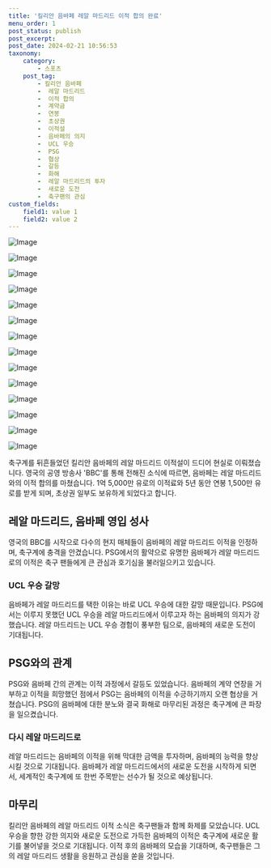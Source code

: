 ```yaml
---
title: '킬리안 음바페 레알 마드리드 이적 합의 완료'
menu_order: 1
post_status: publish
post_excerpt: 
post_date: 2024-02-21 10:56:53
taxonomy:
    category:
        - 스포츠
    post_tag:
        - 킬리안 음바페
        -  레알 마드리드
        -  이적 합의
        -  계약금
        -  연봉
        -  초상권
        -  이적설
        -  음바페의 의지
        -  UCL 우승
        -  PSG
        -  협상
        -  갈등
        -  화해
        -  레알 마드리드의 투자
        -  새로운 도전
        -  축구팬의 관심
custom_fields:
    field1: value 1
    field2: value 2
---
```


![Image](https://imgnews.pstatic.net/image/477/2024/02/21/0000474765_001_20240221075204044.jpg?type=w647)

![Image](https://imgnews.pstatic.net/image/477/2024/02/21/0000474765_002_20240221075204104.jpg?type=w647)

![Image](https://imgnews.pstatic.net/image/477/2024/02/21/0000474765_003_20240221075204147.jpg?type=w647)

![Image](https://imgnews.pstatic.net/image/477/2024/02/21/0000474765_004_20240221075204185.jpg?type=w647)

![Image](https://imgnews.pstatic.net/image/477/2024/02/21/0000474765_005_20240221075204234.jpg?type=w647)

![Image](https://imgnews.pstatic.net/image/477/2024/02/21/0000474765_006_20240221075204286.jpg?type=w647)

![Image](https://imgnews.pstatic.net/image/477/2024/02/21/0000474765_007_20240221075204335.jpg?type=w647)

![Image](https://imgnews.pstatic.net/image/477/2024/02/21/0000474765_008_20240221075204377.jpg?type=w647)

![Image](https://imgnews.pstatic.net/image/477/2024/02/21/0000474765_009_20240221075204420.jpg?type=w647)

![Image](https://imgnews.pstatic.net/image/477/2024/02/21/0000474765_010_20240221075204464.jpg?type=w647)

![Image](https://imgnews.pstatic.net/image/477/2024/02/21/0000474765_011_20240221075204511.jpg?type=w647)

![Image](https://imgnews.pstatic.net/image/477/2024/02/21/0000474765_012_20240221075204557.jpg?type=w647)

![Image](https://imgnews.pstatic.net/image/477/2024/02/21/0000474765_013_20240221075204600.jpg?type=w647)

![Image](https://imgnews.pstatic.net/image/477/2024/02/21/0000474765_014_20240221075204644.jpg?type=w647)

축구계를 뒤흔들었던 킬리안 음바페의 레알 마드리드 이적설이 드디어 현실로 이뤄졌습니다. 영국의 공영 방송사 'BBC'를 통해 전해진 소식에 따르면, 음바페는 레알 마드리드와의 이적 합의를 마쳤습니다. 1억 5,000만 유로의 이적료와 5년 동안 연봉 1,500만 유로를 받게 되며, 초상권 일부도 보유하게 되었다고 합니다.
## 레알 마드리드, 음바페 영입 성사
영국의 BBC를 시작으로 다수의 현지 매체들이 음바페의 레알 마드리드 이적을 인정하며, 축구계에 충격을 안겼습니다. PSG에서의 활약으로 유명한 음바페가 레알 마드리드로의 이적은 축구 팬들에게 큰 관심과 호기심을 불러일으키고 있습니다.
### UCL 우승 갈망
음바페가 레알 마드리드를 택한 이유는 바로 UCL 우승에 대한 갈망 때문입니다. PSG에서는 이루지 못했던 UCL 우승을 레알 마드리드에서 이루고자 하는 음바페의 의지가 강했습니다. 레알 마드리드는 UCL 우승 경험이 풍부한 팀으로, 음바페의 새로운 도전이 기대됩니다.
## PSG와의 관계
PSG와 음바페 간의 관계는 이적 과정에서 갈등도 있었습니다. 음바페의 계약 연장을 거부하고 이적을 희망했던 점에서 PSG는 음바페의 이적을 수긍하기까지 오랜 협상을 거쳤습니다. PSG의 음바페에 대한 분노와 결국 화해로 마무리된 과정은 축구계에 큰 파장을 일으켰습니다.
### 다시 레알 마드리드로
레알 마드리드는 음바페의 이적을 위해 막대한 금액을 투자하며, 음바페의 능력을 향상시킬 것으로 기대됩니다. 음바페가 레알 마드리드에서의 새로운 도전을 시작하게 되면서, 세계적인 축구계에 또 한번 주목받는 선수가 될 것으로 예상됩니다.
## 마무리
킬리안 음바페의 레알 마드리드 이적 소식은 축구팬들과 함께 화제를 모았습니다. UCL 우승을 향한 강한 의지와 새로운 도전으로 가득한 음바페의 이적은 축구계에 새로운 활기를 불어넣을 것으로 기대됩니다. 이적 후의 음바페의 모습을 기대하며, 축구팬들은 그의 레알 마드리드 생활을 응원하고 관심을 쏟을 것입니다.
